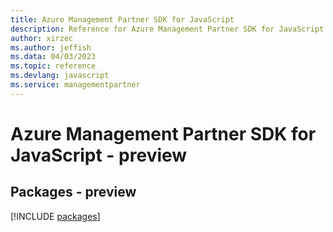 ```yaml
---
title: Azure Management Partner SDK for JavaScript
description: Reference for Azure Management Partner SDK for JavaScript
author: xirzec
ms.author: jeffish
ms.data: 04/03/2023
ms.topic: reference
ms.devlang: javascript
ms.service: managementpartner
---
```

# Azure Management Partner SDK for JavaScript - preview
## Packages - preview
[!INCLUDE [packages](management-partner-index.md)]